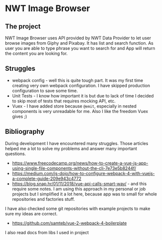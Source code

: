 # NWT Image Browser
## The project
NWT Image Browser uses API provided by NWT Data Provider to let user browse images from Giphy and Pixabay. It has list and search function. 
As user you are able to type phrase you want to search for and App will return the content you are looking for.
## Struggles
* webpack config - well this is quite tough part. It was my first time creating very own webpack configuration. I have skipped production configuration to save some time.
* Unit Tests - I know how important it is but due to lack of time I decided to skip most of tests that requires mocking API, etc.
* Vuex - I have added store because `@emit`, especially in nested components is very unreadable for me. Also I like the freedom Vuex gives ;)
## Bibliography
During development I have encountered many struggles. Those articles helped me a lot to solve my problems and answer many important questions.
* https://www.freecodecamp.org/news/how-to-create-a-vue-js-app-using-single-file-components-without-the-cli-7e73e5b8244f/
* https://medium.com/js-dojo/how-to-configure-webpack-4-with-vuejs-a-complete-guide-209e943c4772
* https://blog.snap.hr/01/11/2018/vue-api-calls-smart-way/ - and this require some notes. I am using this approach in my personal 
or job projects but I simplified it a lot here, because app was to small for whole repositories and factories stuff.
 
I have also checked some git repositories with example projects to make sure my ideas are correct.
* https://github.com/samteb/vue-2-webpack-4-boilerplate

I also read docs from libs I used in project
